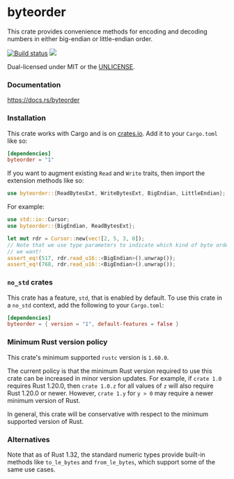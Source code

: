 byteorder
=========
This crate provides convenience methods for encoding and decoding
numbers in either big-endian or little-endian order.

[![Build status](https://github.com/BurntSushi/byteorder/workflows/ci/badge.svg)](https://github.com/BurntSushi/byteorder/actions)
[![](https://meritbadge.herokuapp.com/byteorder)](https://crates.io/crates/byteorder)

Dual-licensed under MIT or the [UNLICENSE](https://unlicense.org/).


### Documentation

https://docs.rs/byteorder


### Installation

This crate works with Cargo and is on
[crates.io](https://crates.io/crates/byteorder). Add it to your `Cargo.toml`
like so:

```toml
[dependencies]
byteorder = "1"
```

If you want to augment existing `Read` and `Write` traits, then import the
extension methods like so:

```rust
use byteorder::{ReadBytesExt, WriteBytesExt, BigEndian, LittleEndian};
```

For example:

```rust
use std::io::Cursor;
use byteorder::{BigEndian, ReadBytesExt};

let mut rdr = Cursor::new(vec![2, 5, 3, 0]);
// Note that we use type parameters to indicate which kind of byte order
// we want!
assert_eq!(517, rdr.read_u16::<BigEndian>().unwrap());
assert_eq!(768, rdr.read_u16::<BigEndian>().unwrap());
```

### `no_std` crates

This crate has a feature, `std`, that is enabled by default. To use this crate
in a `no_std` context, add the following to your `Cargo.toml`:

```toml
[dependencies]
byteorder = { version = "1", default-features = false }
```


### Minimum Rust version policy

This crate's minimum supported `rustc` version is `1.60.0`.

The current policy is that the minimum Rust version required to use this crate
can be increased in minor version updates. For example, if `crate 1.0` requires
Rust 1.20.0, then `crate 1.0.z` for all values of `z` will also require Rust
1.20.0 or newer. However, `crate 1.y` for `y > 0` may require a newer minimum
version of Rust.

In general, this crate will be conservative with respect to the minimum
supported version of Rust.


### Alternatives

Note that as of Rust 1.32, the standard numeric types provide built-in methods
like `to_le_bytes` and `from_le_bytes`, which support some of the same use
cases.
